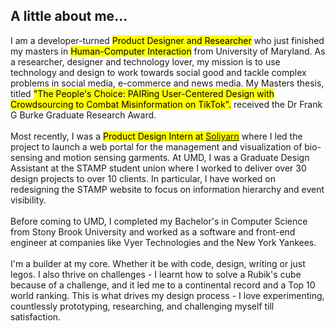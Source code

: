 ## **A little about me...**

I am a developer-turned <mark>Product Designer and Researcher</mark> who just finished my masters in <mark>Human-Computer Interaction</mark> from University of Maryland. As a researcher, designer and technology lover, my mission is to use technology and design to work towards social good and tackle complex problems in social media, e-commerce and news media. My Masters thesis, titled <mark>"The People's Choice: PAIRing User-Centered Design with Crowdsourcing to Combat Misinformation on TikTok".</mark> received the Dr Frank G Burke Graduate Research Award.
<br/><br/>Most recently, I was a <mark>Product Design Intern at [Soliyarn](https://www.soliyarn.com)</mark> where I led the project to launch a web portal for the management and visualization of bio-sensing and motion sensing garments. At UMD, I was a Graduate Design Assistant at the STAMP student union where I worked to deliver over 30 design projects to over 10 clients. In particular, I have worked on redesigning the STAMP website to focus on information hierarchy and event visibility.
<br/><br/>Before coming to UMD, I completed my Bachelor's in Computer Science from Stony Brook University and worked as a software and front-end engineer at companies like Vyer Technologies and the New York Yankees.
<br/><br/>I'm a builder at my core. Whether it be with code, design, writing or just legos. I also thrive on challenges - I learnt how to solve a Rubik's cube because of a challenge, and it led me to a continental record and a Top 10 world ranking. This is what drives my design process - I love experimenting, countlessly prototyping, researching, and challenging myself till satisfaction.
